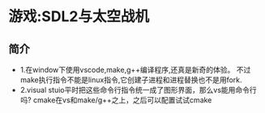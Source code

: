 # 游戏:SDL2与太空战机

## 简介
- 1.在window下使用vscode,make,g++编译程序,还真是新奇的体验。
    不过make执行指令不能是linux指令,它创建子进程和进程替换也不是用fork.
- 2.visual stuio平时把这些命令行指令统一成了图形界面，那么vs能用命令行吗?
    cmake在vs和make/g++之上，之后可以配置试试cmake
